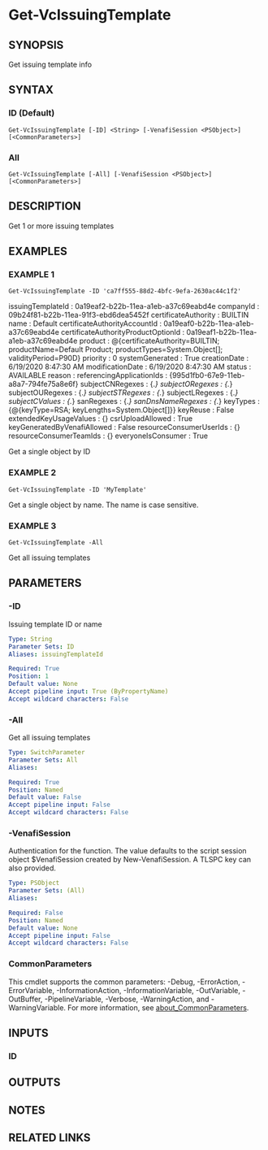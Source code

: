 # Get-VcIssuingTemplate

## SYNOPSIS
Get issuing template info

## SYNTAX

### ID (Default)
```
Get-VcIssuingTemplate [-ID] <String> [-VenafiSession <PSObject>] [<CommonParameters>]
```

### All
```
Get-VcIssuingTemplate [-All] [-VenafiSession <PSObject>] [<CommonParameters>]
```

## DESCRIPTION
Get 1 or more issuing templates

## EXAMPLES

### EXAMPLE 1
```
Get-VcIssuingTemplate -ID 'ca7ff555-88d2-4bfc-9efa-2630ac44c1f2'
```

issuingTemplateId                   : 0a19eaf2-b22b-11ea-a1eb-a37c69eabd4e
companyId                           : 09b24f81-b22b-11ea-91f3-ebd6dea5452f
certificateAuthority                : BUILTIN
name                                : Default
certificateAuthorityAccountId       : 0a19eaf0-b22b-11ea-a1eb-a37c69eabd4e
certificateAuthorityProductOptionId : 0a19eaf1-b22b-11ea-a1eb-a37c69eabd4e
product                             : @{certificateAuthority=BUILTIN; productName=Default Product; productTypes=System.Object\[\]; validityPeriod=P90D}
priority                            : 0
systemGenerated                     : True
creationDate                        : 6/19/2020 8:47:30 AM
modificationDate                    : 6/19/2020 8:47:30 AM
status                              : AVAILABLE
reason                              :
referencingApplicationIds           : {995d1fb0-67e9-11eb-a8a7-794fe75a8e6f}
subjectCNRegexes                    : {.*}
subjectORegexes                     : {.*}
subjectOURegexes                    : {.*}
subjectSTRegexes                    : {.*}
subjectLRegexes                     : {.*}
subjectCValues                      : {.*}
sanRegexes                          : {.*}
sanDnsNameRegexes                   : {.*}
keyTypes                            : {@{keyType=RSA; keyLengths=System.Object\[\]}}
keyReuse                            : False
extendedKeyUsageValues              : {}
csrUploadAllowed                    : True
keyGeneratedByVenafiAllowed         : False
resourceConsumerUserIds             : {}
resourceConsumerTeamIds             : {}
everyoneIsConsumer                  : True

Get a single object by ID

### EXAMPLE 2
```
Get-VcIssuingTemplate -ID 'MyTemplate'
```

Get a single object by name. 
The name is case sensitive.

### EXAMPLE 3
```
Get-VcIssuingTemplate -All
```

Get all issuing templates

## PARAMETERS

### -ID
Issuing template ID or name

```yaml
Type: String
Parameter Sets: ID
Aliases: issuingTemplateId

Required: True
Position: 1
Default value: None
Accept pipeline input: True (ByPropertyName)
Accept wildcard characters: False
```

### -All
Get all issuing templates

```yaml
Type: SwitchParameter
Parameter Sets: All
Aliases:

Required: True
Position: Named
Default value: False
Accept pipeline input: False
Accept wildcard characters: False
```

### -VenafiSession
Authentication for the function.
The value defaults to the script session object $VenafiSession created by New-VenafiSession.
A TLSPC key can also provided.

```yaml
Type: PSObject
Parameter Sets: (All)
Aliases:

Required: False
Position: Named
Default value: None
Accept pipeline input: False
Accept wildcard characters: False
```

### CommonParameters
This cmdlet supports the common parameters: -Debug, -ErrorAction, -ErrorVariable, -InformationAction, -InformationVariable, -OutVariable, -OutBuffer, -PipelineVariable, -Verbose, -WarningAction, and -WarningVariable. For more information, see [about_CommonParameters](http://go.microsoft.com/fwlink/?LinkID=113216).

## INPUTS

### ID
## OUTPUTS

## NOTES

## RELATED LINKS
